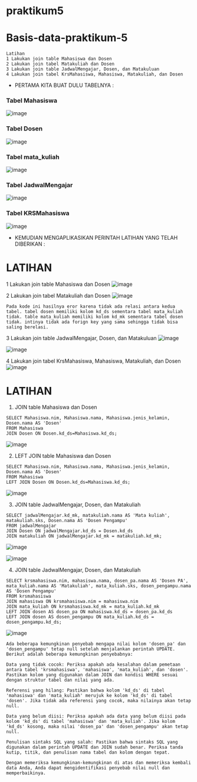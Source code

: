 # praktikum5
# Basis-data-praktikum-5

```
Latihan
1 Lakukan join table Mahasiswa dan Dosen
2 Lakukan join tabel Matakuliah dan Dosen
3 Lakukan join table JadwalMengajar, Dosen, dan Matakuluan
4 Lakukan join tabel KrsMahasiswa, Mahasiswa, Matakuliah, dan Dosen
```


* PERTAMA KITA BUAT DULU TABELNYA :
### Tabel Mahasiswa
![image](ss/ss1.png)

### Tabel Dosen
![image](ss/ss2.png)

### Tabel mata_kuliah
![image](ss/ss3.png)

### Tabel JadwalMengajar
![image](ss/ss4.png)

### Tabel KRSMahasiswa
![image](ss/ss5.png)


* KEMUDIAN MENGAPLIKASIKAN PERINTAH LATIHAN YANG TELAH DIBERIKAN :

# LATIHAN

1 Lakukan join table Mahasiswa dan Dosen
![image](ss/ss6.png)


2 Lakukan join tabel Matakuliah dan Dosen
![image](ss/ss12.png)

```
Pada kode ini hasilnya eror karena tidak ada relasi antara kedua tabel. tabel dosen memiliki kolom kd_ds sementara tabel mata_kuliah tidak. table mata_kuliah memiliki kolom kd_mk sementara tabel dosen tidak. intinya tidak ada forign key yang sama sehingga tidak bisa saling berelasi.
```


3 Lakukan join table JadwalMengajar, Dosen, dan Matakuluan
![image](ss/ss9.png)

![image](ss/ss10.png)



4 Lakukan join tabel KrsMahasiswa, Mahasiswa, Matakuliah, dan Dosen
![image](ss/ss12.png)

# LATIHAN

1. JOIN table Mahasiswa dan Dosen
```
SELECT Mahasiswa.nim, Mahasiswa.nama, Mahasiswa.jenis_kelamin, Dosen.nama AS 'Dosen' 
FROM Mahasiswa 
JOIN Dosen ON Dosen.kd_ds=Mahasiswa.kd_ds;
```
![image](ss/ss1.png)


2. LEFT JOIN table Mahasiswa dan Dosen
```
SELECT Mahasiswa.nim, Mahasiswa.nama, Mahasiswa.jenis_kelamin, Dosen.nama AS 'Dosen'
FROM Mahasiswa
LEFT JOIN Dosen ON Dosen.kd_ds=Mahasiswa.kd_ds;
```
![image](ss/ss7.png)


3. JOIN table JadwalMengajar, Dosen, dan Matakuliah
```
SELECT jadwalMengajar.kd_mk, matakuliah.nama AS 'Mata kuliah', matakuliah.sks, Dosen.nama AS 'Dosen Pengampu'
FROM jadwalMengajar
JOIN Dosen ON jadwalMengajar.kd_ds = Dosen.kd_ds
JOIN matakuliah ON jadwalMengajar.kd_mk = matakuliah.kd_mk;
```
![image](ss/ss9.png)

![image](ss/ss10.png)


4. JOIN table JadwalMengajar, Dosen, dan Matakuliah
```
SELECT krsmahasiswa.nim, mahasiswa.nama, dosen_pa.nama AS 'Dosen PA', mata_kuliah.nama AS 'Matakuliah', mata_kuliah.sks, dosen_pengampu.nama AS 'Dosen Pengampu'
FROM krsmahasiswa
JOIN mahasiswa ON krsmahasiswa.nim = mahasiswa.nim
JOIN mata_kuliah ON krsmahasiswa.kd_mk = mata_kuliah.kd_mk
LEFT JOIN dosen AS dosen_pa ON mahasiswa.kd_ds = dosen_pa.kd_ds
LEFT JOIN dosen AS dosen_pengampu ON mata_kuliah.kd_ds = dosen_pengampu.kd_ds;

```
![image](ss/ss12.png)


```
Ada beberapa kemungkinan penyebab mengapa nilai kolom 'dosen_pa' dan 'dosen_pengampu' tetap null setelah menjalankan perintah UPDATE. Berikut adalah beberapa kemungkinan penyebabnya:

Data yang tidak cocok: Periksa apakah ada kesalahan dalam pemetaan antara tabel 'krsmahasiswa', 'mahasiswa', 'mata_kuliah', dan 'dosen'. Pastikan kolom yang digunakan dalam JOIN dan kondisi WHERE sesuai dengan struktur tabel dan nilai yang ada.

Referensi yang hilang: Pastikan bahwa kolom 'kd_ds' di tabel 'mahasiswa' dan 'mata_kuliah' merujuk ke kolom 'kd_ds' di tabel 'dosen'. Jika tidak ada referensi yang cocok, maka nilainya akan tetap null.

Data yang belum diisi: Periksa apakah ada data yang belum diisi pada kolom 'kd_ds' di tabel 'mahasiswa' dan 'mata_kuliah'. Jika kolom 'kd_ds' kosong, maka nilai 'dosen_pa' dan 'dosen_pengampu' akan tetap null.

Penulisan sintaks SQL yang salah: Pastikan bahwa sintaks SQL yang digunakan dalam perintah UPDATE dan JOIN sudah benar. Periksa tanda kutip, titik, dan penulisan nama tabel dan kolom dengan tepat.

Dengan memeriksa kemungkinan-kemungkinan di atas dan memeriksa kembali data Anda, Anda dapat mengidentifikasi penyebab nilai null dan memperbaikinya.
```














